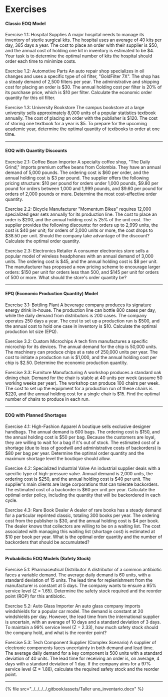 # Exercises

#### Classic EOQ Model

Exercise 1.1: Hospital Supplies A major hospital needs to manage its inventory of sterile surgical kits. The hospital uses an average of 40 kits per day, 365 days a year. The cost to place an order with their supplier is $50, and the annual cost of holding one kit in inventory is estimated to be $4. Your task is to determine the optimal number of kits the hospital should order each time to minimize costs.

Exercise 1.2: Automotive Parts An auto repair shop specializes in oil changes and uses a specific type of oil filter, "GoldFilter 7X". The shop has a steady demand of 2,500 filters per year. The administrative and shipping cost for placing an order is $30. The annual holding cost per filter is 20% of its purchase price, which is $10 per filter. Calculate the economic order quantity for this oil filter.

Exercise 1.3: University Bookstore The campus bookstore at a large university sells approximately 8,000 units of a popular statistics textbook annually. The cost of placing an order with the publisher is $120. The cost of storing one textbook for a year is $5. To prepare for the upcoming academic year, determine the optimal quantity of textbooks to order at one time.

***

#### EOQ with Quantity Discounts

Exercise 2.1: Coffee Bean Importer A specialty coffee shop, "The Daily Grind," imports premium coffee beans from Colombia. They have an annual demand of 5,000 pounds. The ordering cost is $60 per order, and the annual holding cost is $3 per pound. The supplier offers the following pricing structure: $10 per pound for orders under 1,000 pounds, $9.80 per pound for orders between 1,000 and 1,999 pounds, and $9.60 per pound for orders of 2,000 pounds or more. Determine the most cost-effective order quantity.

Exercise 2.2: Bicycle Manufacturer "Momentum Bikes" requires 12,000 specialized gear sets annually for its production line. The cost to place an order is $200, and the annual holding cost is 25% of the unit cost. The supplier provides the following discounts: for orders up to 2,999 units, the cost is $40 per unit; for orders of 3,000 units or more, the cost drops to $38.50 per unit. Should the company take advantage of the discount? Calculate the optimal order quantity.

Exercise 2.3: Electronics Retailer A consumer electronics store sells a popular model of wireless headphones with an annual demand of 3,000 units. The ordering cost is $45, and the annual holding cost is $8 per unit. The manufacturer has proposed a new pricing scheme to encourage larger orders: $150 per unit for orders less than 500, and $145 per unit for orders of 500 or more. What should the store's order quantity be?

***

#### EPQ (Economic Production Quantity) Model

Exercise 3.1: Bottling Plant A beverage company produces its signature energy drink in-house. The production line can bottle 800 cases per day, while the daily demand from distributors is 200 cases. The company operates 250 days a year. The cost to set up a production run is $500, and the annual cost to hold one case in inventory is $10. Calculate the optimal production lot size (EPQ).

Exercise 3.2: Custom Microchips A tech firm manufactures a specific microchip for its devices. The annual demand for the chip is 50,000 units. The machinery can produce chips at a rate of 250,000 units per year. The cost to initiate a production run is $1,000, and the annual holding cost per chip is $2.50. Determine the economic production quantity.

Exercise 3.3: Furniture Manufacturing A workshop produces a standard oak dining chair. Demand for the chair is stable at 40 units per week (assume 50 working weeks per year). The workshop can produce 100 chairs per week. The cost to set up the equipment for a production run of these chairs is $220, and the annual holding cost for a single chair is $15. Find the optimal number of chairs to produce in each run.

***

#### EOQ with Planned Shortages

Exercise 4.1: High-Fashion Apparel A boutique sells exclusive designer handbags. The annual demand is 600 bags. The ordering cost is $150, and the annual holding cost is $50 per bag. Because the customers are loyal, they are willing to wait for a bag if it's out of stock. The estimated cost of a shortage (due to loss of goodwill and administrative costs of backorders) is $80 per bag per year. Determine the optimal order quantity and the maximum shortage level the boutique should allow.

Exercise 4.2: Specialized Industrial Valve An industrial supplier deals with a specific type of high-pressure valve. Annual demand is 2,000 units, the ordering cost is $250, and the annual holding cost is $40 per unit. The supplier's main clients are large corporations that can tolerate backorders. The estimated cost of a backorder is $60 per unit per year. Calculate the optimal order policy, including the quantity that will be backordered in each cycle.

Exercise 4.3: Rare Book Dealer A dealer of rare books has a steady demand for a particular reprinted classic, totaling 300 books per year. The ordering cost from the publisher is $30, and the annual holding cost is $4 per book. The dealer knows that collectors are willing to be on a waiting list. The cost associated with managing this waiting list (shortage cost) is estimated at $10 per book per year. What is the optimal order quantity and the number of backorders that should be accumulated?

***

#### Probabilistic EOQ Models (Safety Stock)

Exercise 5.1: Pharmaceutical Distributor A distributor of a common antibiotic faces a variable demand. The average daily demand is 60 units, with a standard deviation of 15 units. The lead time for replenishment from the manufacturer is constant at 5 days. The company wants to ensure a 95% service level (Z = 1.65). Determine the safety stock required and the reorder point (ROP) for this antibiotic.

Exercise 5.2: Auto Glass Importer An auto glass company imports windshields for a popular car model. The demand is constant at 20 windshields per day. However, the lead time from the international supplier is uncertain, with an average of 10 days and a standard deviation of 3 days. To maintain a 99% service level (Z = 2.33), how much safety stock should the company hold, and what is the reorder point?

Exercise 5.3: Tech Component Supplier (Complex Scenario) A supplier of electronic components faces uncertainty in both demand and lead time. The average daily demand for a key component is 500 units with a standard deviation of 40 units. The lead time for receiving an order is, on average, 4 days with a standard deviation of 1 day. If the company aims for a 97% service level (Z = 1.88), calculate the required safety stock and the reorder point.

***

{% file src="../../../../.gitbook/assets/Taller uno_inventario.docx" %}
